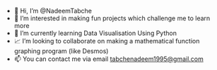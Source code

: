 - 👋 Hi, I’m @NadeemTabche
- 👀 I’m interested in making fun projects which challenge me to learn more
- 🌱 I’m currently learning Data Visualisation Using Python
- 📈 I’m looking to collaborate on making a mathematical function graphing program (like Desmos)
- 📫 You can contact me via email tabchenadeem1995@gmail.com

<!---
NadeemTabche/NadeemTabche is a ✨ special ✨ repository because its `README.md` (this file) appears on your GitHub profile.
You can click the Preview link to take a look at your changes.
--->
